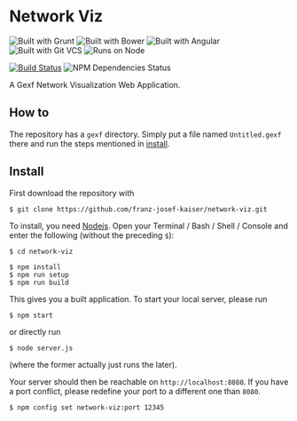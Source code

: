 # Network Viz

![Built with Grunt](https://rawgit.com/pixel-cookers/built-with-badges/grunt/grunt-short-flat.png)
![Built with Bower](https://rawgit.com/pixel-cookers/built-with-badges/grunt/bower-short-flat.png)
![Built with Angular](https://rawgit.com/pixel-cookers/built-with-badges/grunt/angular-short-flat.png)
![Built with Git VCS](https://rawgit.com/pixel-cookers/built-with-badges/grunt/git-short-flat.png)
![Runs on Node](https://rawgit.com/pixel-cookers/built-with-badges/grunt/node-short-flat.png)

[![Build Status](https://travis-ci.org/franz-josef-kaiser/network-viz.svg?branch=master)](https://travis-ci.org/franz-josef-kaiser/network-viz)
![NPM Dependencies Status](http://img.shields.io/david/franz-josef-kaiser/network-viz.svg)

A Gexf Network Visualization Web Application.

## How to

The repository has a `gexf` directory. Simply put a file named `Untitled.gexf` there and
run the steps mentioned in [install](#install).

## Install

First download the repository with

	$ git clone https://github.com/franz-josef-kaiser/network-viz.git

To install, you need [Nodejs](nodejs.org/). Open your Terminal / Bash / Shell / Console and
enter the following (without the preceding `$`):

	$ cd network-viz

	$ npm install
	$ npm run setup
	$ npm run build

This gives you a built application. To start your local server, please run

	$ npm start

or directly run

	$ node server.js

(where the former actually just runs the later).

Your server should then be reachable on `http://localhost:8080`. If you have a port conflict,
please redefine your port to a different one than `8080`.

	$ npm config set network-viz:port 12345
